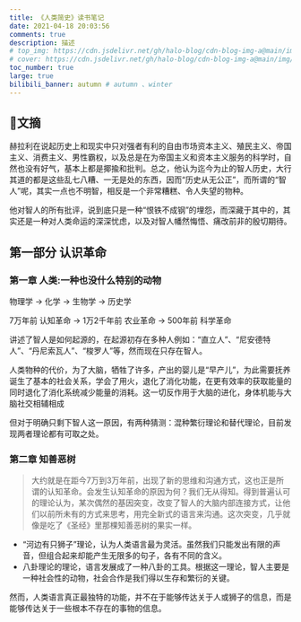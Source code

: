 ```yaml
---
title: 《人类简史》读书笔记
date: 2021-04-18 20:03:56
comments: true
description: 描述
# top_img: https://cdn.jsdelivr.net/gh/halo-blog/cdn-blog-img-a@main/img/704736.jpg # 页面顶部图片
# cover: https://cdn.jsdelivr.net/gh/halo-blog/cdn-blog-img-a@main/img/704736.jpg # 页面缩略图
toc_number: true
large: true
bilibili_banner: autumn # autumn 、winter
---
```




## 📖文摘

赫拉利在说起历史上和现实中只对强者有利的自由市场资本主义、殖民主义、帝国主义、消费主义、男性霸权，以及总是在为帝国主义和资本主义服务的科学时，自然也没有好气，基本上都是揶揄和批判。总之，他认为迄今为止的智人历史，大行其道的都是这些乱七八糟、一无是处的东西，因而“历史从无公正”，而所谓的“智人”呢，其实一点也不明智，相反是一个非常糟糕、令人失望的物种。

他对智人的所有批评，说到底只是一种“恨铁不成钢”的埋怨，而深藏于其中的，其实还是一种对人类命运的深深忧虑，以及对智人幡然悔悟、痛改前非的殷切期待。

## 第一部分 认识革命

### 第一章 人类:一种也没什么特别的动物

物理学 → 化学 → 生物学 → 历史学

7万年前 认知革命 → 1万2千年前 农业革命 → 500年前 科学革命

讲述了智人是如何起源的，在起源初存在多种人例如：“直立人”、“尼安德特人”、“丹尼索瓦人”、“梭罗人”等，然而现在只存在智人。

人类物种的代价，为了大脑，牺牲了许多，产出的婴儿是“早产儿”，为此需要抚养诞生了基本的社会关系，学会了用火，退化了消化功能，在更有效率的获取能量的同时退化了消化系统减少能量的消耗。这一切反作用于大脑的进化，身体机能与大脑社交相辅相成

但对于明确只剩下智人这一原因，有两种猜测：混种繁衍理论和替代理论，目前发现两者理论都有可取之处。

### 第二章 知善恶树

> 大约就是在距今7万到3万年前，出现了新的思维和沟通方式，这也正是所谓的认知革命。会发生认知革命的原因为何？我们无从得知。得到普遍认可的理论认为，某次偶然的基因突变，改变了智人的大脑内部连接方式，让他们以前所未有的方式来思考，用完全新式的语言来沟通。这次突变，几乎就像是吃了《圣经》里那棵知善恶树的果实一样。

- “河边有只狮子”理论，认为人类语言最为灵活。虽然我们只能发出有限的声音，但组合起来却能产生无限多的句子，各有不同的含义。
- 八卦理论的理论，语言发展成了一种八卦的工具。根据这一理论，智人主要是一种社会性的动物，社会合作是我们得以生存和繁衍的关键。

然而，人类语言真正最独特的功能，并不在于能够传达关于人或狮子的信息，而是能够传达关于一些根本不存在的事物的信息。
